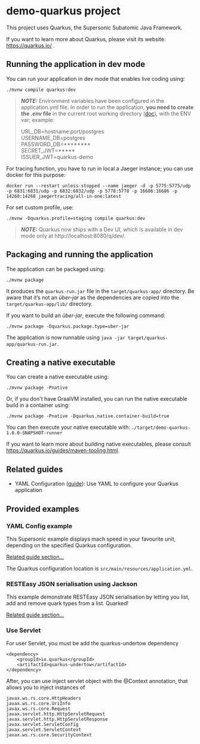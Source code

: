 # demo-quarkus project 

This project uses Quarkus, the Supersonic Subatomic Java Framework.

If you want to learn more about Quarkus, please visit its website: https://quarkus.io/ .

## Running the application in dev mode

You can run your application in dev mode that enables live coding using:
```shell script
./mvnw compile quarkus:dev
```

> **_NOTE:_** Environment variables have been configured in the application.yml file.
>In order to run the application, **you need to create the *.env* file** in the current root working directory ([doc](https://www.oreilly.com/library/view/quarkus-cookbook/9781492062646/ch04.html)),
>with the ENV var; example:
>
>URL_DB=hostname:port/postgres <br />
 USERNAME_DB=postgres <br />
 PASSWORD_DB=******** <br />
 SECRET_JWT=***** <br />
 ISSUER_JWT=quarkus-demo <br />

For tracing function, you have to run in local a Jaeger instance; you can use docker for this purpose:
```shell script
docker run --restart unless-stopped --name jaeger -d -p 5775:5775/udp -p 6831:6831/udp -p 6832:6832/udp -p 5778:5778 -p 16686:16686 -p 14268:14268 jaegertracing/all-in-one:latest
```

For set custom profile, use:
```shell script
./mvnw -Dquarkus.profile=staging compile quarkus:dev
```

> **_NOTE:_**  Quarkus now ships with a Dev UI, which is available in dev mode only at http://localhost:8080/q/dev/.

## Packaging and running the application

The application can be packaged using:
```shell script
./mvnw package
```
It produces the `quarkus-run.jar` file in the `target/quarkus-app/` directory.
Be aware that it’s not an _über-jar_ as the dependencies are copied into the `target/quarkus-app/lib/` directory.

If you want to build an _über-jar_, execute the following command:
```shell script
./mvnw package -Dquarkus.package.type=uber-jar
```

The application is now runnable using `java -jar target/quarkus-app/quarkus-run.jar`.

## Creating a native executable

You can create a native executable using: 
```shell script
./mvnw package -Pnative
```

Or, if you don't have GraalVM installed, you can run the native executable build in a container using: 
```shell script
./mvnw package -Pnative -Dquarkus.native.container-build=true
```

You can then execute your native executable with: `./target/demo-quarkus-1.0.0-SNAPSHOT-runner`

If you want to learn more about building native executables, please consult https://quarkus.io/guides/maven-tooling.html.

## Related guides

- YAML Configuration ([guide](https://quarkus.io/guides/config#yaml)): Use YAML to configure your Quarkus application

## Provided examples

### YAML Config example

This Supersonic example displays mach speed in your favourite unit, depending on the specified Quarkus configuration.

[Related guide section...](https://quarkus.io/guides/config-reference#configuration-examples)

The Quarkus configuration location is `src/main/resources/application.yml`.

### RESTEasy JSON serialisation using Jackson

This example demonstrate RESTEasy JSON serialisation by letting you list, add and remove quark types from a list. Quarked!

[Related guide section...](https://quarkus.io/guides/rest-json#creating-your-first-json-rest-service)

### Use Servlet

For user Servlet, you must be add the quarkus-undertow dependency

    <dependency>
        <groupId>io.quarkus</groupId>
        <artifactId>quarkus-undertow</artifactId>
    </dependency>
            
 After, you can use inject servlet object with the @Context annotation, that allows you to inject instances of

    javax.ws.rs.core.HttpHeaders
    javax.ws.rs.core.UriInfo
    javax.ws.rs.core.Request
    javax.servlet.http.HttpServletRequest
    javax.servlet.http.HttpServletResponse
    javax.servlet.ServletConfig
    javax.servlet.ServletContext
    javax.ws.rs.core.SecurityContext